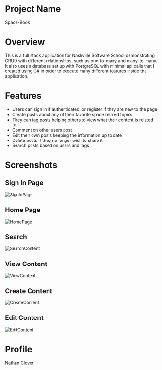 # Project Name
Space-Book

# Overview
This is a full stack application for Nashville Software School demonstrating CRUD with different relationships, such as one-to-many and many-to-many. It also uses a database set up with PostgreSQL with minimal api calls that I created using C# in order to execute many different features inside the application.

# Features
- Users can sign in if authenticated, or register if they are new to the page
- Create posts about any of their favorite space related topics
- They can tag posts helping others to view what their content is related to
- Comment on other users post
- Edit their own posts keeping the information up to date
- Delete posts if they no longer wish to share it
- Search posts based on users and tags

# Screenshots

## Sign In Page
![SignInPage](https://github.com/cloverww04/SpaceBook-FE/assets/84203439/339cb2ed-959d-4759-ad41-a32c6ff38ea9)

## Home Page
![HomePage](https://github.com/cloverww04/SpaceBook-FE/assets/84203439/80fb447a-5589-44a1-b734-fbf28e08f7e7)

## Search
![SearchContent](https://github.com/cloverww04/SpaceBook-FE/assets/84203439/796dcf88-08f8-401b-b5d3-f4622dde27ca)

## View Content
![ViewContent](https://github.com/cloverww04/SpaceBook-FE/assets/84203439/87573fde-099c-4db9-b4d5-2c80270ea5be)

## Create Content
![CreateContent](https://github.com/cloverww04/SpaceBook-FE/assets/84203439/3a8a8081-a041-4173-b499-cb6b31500c94)

## Edit Content
![EditContent](https://github.com/cloverww04/SpaceBook-FE/assets/84203439/5d2cc0fc-6662-44df-a4ea-749c9c7e84de)


# Profile

[Nathan Clover](https://github.com/cloverww04)
